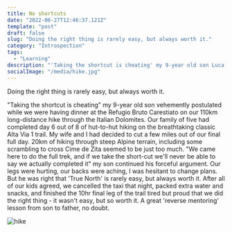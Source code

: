 ```yaml
---
title: No shortcuts
date: "2022-06-27T12:46:37.121Z"
template: "post"
draft: false
slug: "Doing the right thing is rarely easy, but always worth it."
category: "Introspection"
tags:
  - "Learning"
description: "'Taking the shortcut is cheating' my 9-year old son Luca vehemently postulated while we were having dinner at the Refugio Bruto Carestiato on our 110km long-distance hike through the Italian Dolomites."
socialImage: "/media/hike.jpg"
---
```


Doing the right thing is rarely easy, but always worth it.

"Taking the shortcut is cheating" my 9-year old son vehemently postulated while we were having dinner at the Refugio Bruto Carestiato on our 110km long-distance hike through the Italian Dolomites. Our family of five had completed day 6 out of 8 of hut-to-hut hiking on the breathtaking classic Alta Via 1 trail. My wife and I had decided to cut a few miles out of our final full day. 20km of hiking through steep Alpine terrain, including some scrambling to cross Cime de Zita seemed to be just too much. "We came here to do the full trek, and if we take the short-cut we'll never be able to say we actually completed it" my son continued his forceful argument. Our legs were hurting, our backs were aching, I was hesitant to change plans. But he was right that 'True North' is rarely easy, but always worth it. After all of our kids agreed, we cancelled the taxi that night, packed extra water and snacks, and finished the 10hr final leg of the trail tired but proud that we did the right thing - it wasn't easy, but so worth it. A great 'reverse mentoring' lesson from son to father, no doubt.

![hike](/media/hike.jpg)